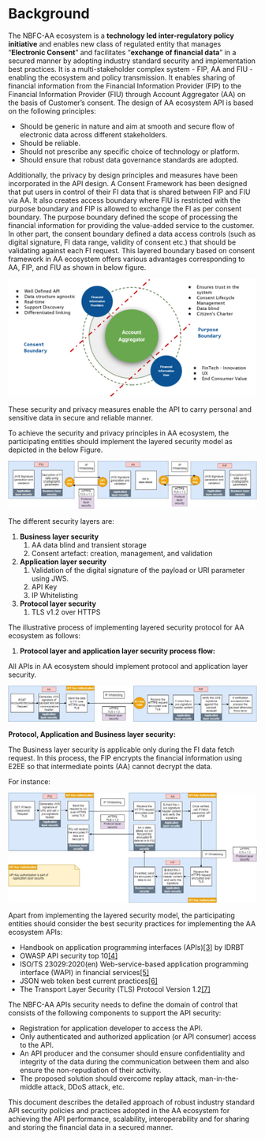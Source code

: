 # Background

The NBFC-AA ecosystem is a **technology led inter-regulatory policy initiative** and enables new class of regulated entity that manages “**Electronic Consent**” and facilitates “**exchange of financial data**” in a secured manner by adopting industry standard security and implementation best practices. It is a multi-stakeholder complex system - FIP, AA and FIU - enabling the ecosystem and policy transmission. It enables sharing of financial information from the Financial Information Provider (FIP) to the Financial Information Provider (FIU) through Account Aggregator (AA) on the basis of Customer’s consent. The design of AA ecosystem API is based on the following principles:

* Should be generic in nature and aim at smooth and secure flow of electronic data across different stakeholders.
* Should be reliable.
* Should not prescribe any specific choice of technology or platform.
* Should ensure that robust data governance standards are adopted.

Additionally, the privacy by design principles and measures have been incorporated in the API design. A Consent Framework has been designed that put users in control of their FI data that is shared between FIP and FIU via AA. It also creates access boundary where FIU is restricted with the purpose boundary and FIP is allowed to exchange the FI as per consent boundary. The purpose boundary defined the scope of processing the financial information for providing the value-added service to the customer. In other part, the consent boundary defined a data access controls (such as digital signature, FI data range, validity of consent etc.) that should be validating against each FI request. This layered boundary based on consent framework in AA ecosystem offers various advantages corresponding to AA, FIP, and FIU as shown in below figure.

![](<.gitbook/assets/1 (1).png>)

These security and privacy measures enable the API to carry personal and sensitive data in secure and reliable manner.

To achieve the security and privacy principles in AA ecosystem, the participating entities should implement the layered security model as depicted in the below Figure.

![](<.gitbook/assets/2 (1).jpeg>)

The different security layers are:

1. **Business layer security**
   1. AA data blind and transient storage
   2. Consent artefact: creation, management, and validation
2. **Application layer security**
   1. Validation of the digital signature of the payload or URI parameter using JWS.
   2. API Key
   3. IP Whitelisting
3. **Protocol layer security**
   1. TLS v1.2 over HTTPS

The illustrative process of implementing layered security protocol for AA ecosystem as follows:

1. **Protocol layer and application layer security process flow:**

All APIs in AA ecosystem should implement protocol and application layer security.

![](<.gitbook/assets/3 (1).jpeg>)

**Protocol, Application and Business layer security:**

The Business layer security is applicable only during the FI data fetch request. In this process, the FIP encrypts the financial information using E2EE so that intermediate points (AA) cannot decrypt the data.

For instance:

![](<.gitbook/assets/4 (1).jpeg>)

Apart from implementing the layered security model, the participating entities should consider the best security practices for implementing the AA ecosystem APIs:

* Handbook on application programming interfaces (APIs)[\[3\]](background.md) by IDRBT
* OWASP API security top 10[\[4\]](background.md)
* ISO/TS 23029:2020(en) Web-service-based application programming interface (WAPI) in financial services[\[5\]](background.md)
* JSON web token best current practices[\[6\]](background.md)
* The Transport Layer Security (TLS) Protocol Version 1.2[\[7\]](background.md)

The NBFC-AA APIs security needs to define the domain of control that consists of the following components to support the API security:

* Registration for application developer to access the API.
* Only authenticated and authorized application (or API consumer) access to the API.
* An API producer and the consumer should ensure confidentiality and integrity of the data during the communication between them and also ensure the non-repudiation of their activity.
* The proposed solution should overcome replay attack, man-in-the-middle attack, DDoS attack, etc.

This document describes the detailed approach of robust industry standard API security policies and practices adopted in the AA ecosystem for achieving the API performance, scalability, interoperability and for sharing and storing the financial data in a secured manner.
